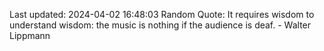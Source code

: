 Last updated: 2024-04-02 16:48:03
Random Quote: It requires wisdom to understand wisdom: the music is nothing if the audience is deaf. - Walter Lippmann